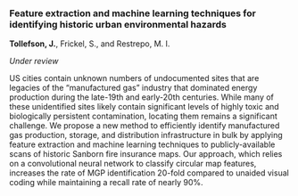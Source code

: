 ### Feature extraction and machine learning techniques for identifying historic urban environmental hazards

**Tollefson, J.**, Frickel, S., and Restrepo, M. I.

_Under review_

US cities contain unknown numbers of undocumented sites that are legacies of the “manufactured gas” industry that dominated energy production during the late-19th and early-20th centuries. While many of these unidentified sites likely contain significant levels of highly toxic and biologically persistent contamination, locating them remains a significant challenge. We propose a new method to efficiently identify manufactured gas production, storage, and distribution infrastructure in bulk by applying feature extraction and machine learning techniques to publicly-available scans of historic Sanborn fire insurance maps. Our approach, which relies on a convolutional neural network to classify circular map features, increases the rate of MGP identification 20-fold compared to unaided visual coding while maintaining a recall rate of nearly 90%.
